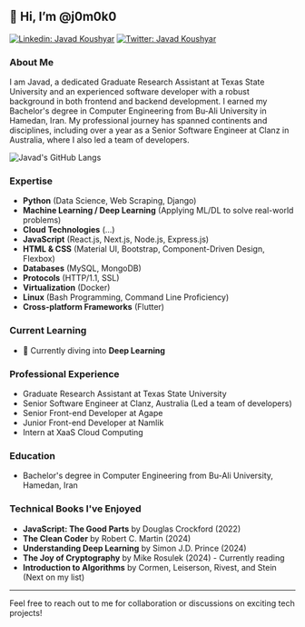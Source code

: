 [comment]:![images](https://user-images.githubusercontent.com/93967783/147612772-c380d1c6-698e-4d4c-8fbb-fd5ee6a9e89a.jpeg);

## 👋 Hi, I’m @j0m0k0
[![Linkedin: Javad Koushyar ](https://img.shields.io/badge/-Javad%20Koushyar-blue?style=flat-square&logo=Linkedin&logoColor=white&link=https://www.linkedin.com/in/javad-mokhtari/)](https://www.linkedin.com/in/javad-mokhtari/)
[![Twitter: Javad Koushyar](https://img.shields.io/twitter/follow/KoushyarAcademy?style=social)](https://twitter.com/KoushyarAcademy)
### About Me
I am Javad, a dedicated Graduate Research Assistant at Texas State University and an experienced software developer with a robust background in both frontend and backend development. I earned my Bachelor's degree in Computer Engineering from Bu-Ali University in Hamedan, Iran. My professional journey has spanned continents and disciplines, including over a year as a Senior Software Engineer at Clanz in Australia, where I also led a team of developers.

![Javad's GitHub Langs](https://github-readme-stats.vercel.app/api/top-langs/?username=j0m0k0&layout=compact&theme=radical)

### Expertise
- **Python** (Data Science, Web Scraping, Django)
- **Machine Learning / Deep Learning** (Applying ML/DL to solve real-world problems)
- **Cloud Technologies** (...)
- **JavaScript** (React.js, Next.js, Node.js, Express.js)
- **HTML & CSS** (Material UI, Bootstrap, Component-Driven Design, Flexbox)
- **Databases** (MySQL, MongoDB)
- **Protocols** (HTTP/1.1, SSL)
- **Virtualization** (Docker)
- **Linux** (Bash Programming, Command Line Proficiency)
- **Cross-platform Frameworks** (Flutter)

### Current Learning
- 🌱 Currently diving into **Deep Learning**

### Professional Experience
- Graduate Research Assistant at Texas State University
- Senior Software Engineer at Clanz, Australia (Led a team of developers)
- Senior Front-end Developer at Agape
- Junior Front-end Developer at Namlik
- Intern at XaaS Cloud Computing

### Education
- Bachelor's degree in Computer Engineering from Bu-Ali University, Hamedan, Iran

### Technical Books I've Enjoyed
- **JavaScript: The Good Parts** by Douglas Crockford (2022)
- **The Clean Coder** by Robert C. Martin (2024)
- **Understanding Deep Learning** by Simon J.D. Prince (2024)
- **The Joy of Cryptography** by Mike Rosulek (2024) - Currently reading
- **Introduction to Algorithms** by Cormen, Leiserson, Rivest, and Stein (Next on my list)

---

Feel free to reach out to me for collaboration or discussions on exciting tech projects!
